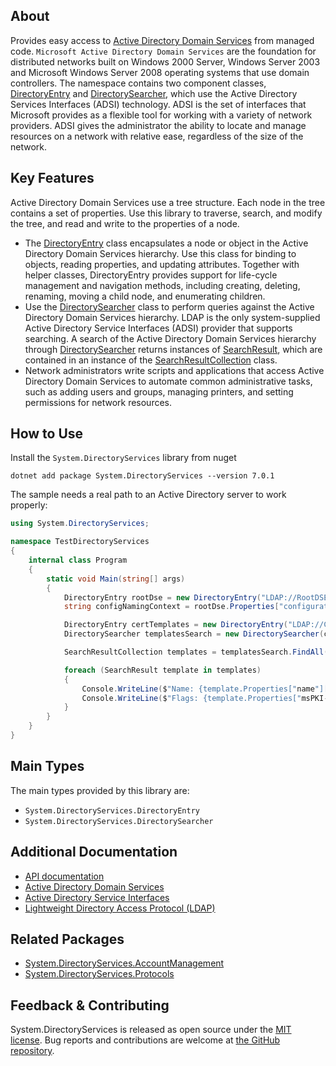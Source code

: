 ## About

<!-- A description of the package and where one can find more documentation -->

Provides easy access to [Active Directory Domain Services](https://learn.microsoft.com/windows/win32/ad/active-directory-domain-services) from managed code. `Microsoft Active Directory Domain Services` are the foundation for distributed networks built on Windows 2000 Server, Windows Server 2003 and Microsoft Windows Server 2008 operating systems that use domain controllers. The namespace contains two component classes, [DirectoryEntry](https://learn.microsoft.com/dotnet/api/system.directoryservices.directoryentry) and [DirectorySearcher](https://learn.microsoft.com/dotnet/api/system.directoryservices.directorysearcher), which use the Active Directory Services Interfaces (ADSI) technology. ADSI is the set of interfaces that Microsoft provides as a flexible tool for working with a variety of network providers. ADSI gives the administrator the ability to locate and manage resources on a network with relative ease, regardless of the size of the network.

## Key Features

<!-- The key features of this package -->

Active Directory Domain Services use a tree structure. Each node in the tree contains a set of properties. Use this library to traverse, search, and modify the tree, and read and write to the properties of a node.

* The [DirectoryEntry](https://learn.microsoft.com/dotnet/api/system.directoryservices.directoryentry) class encapsulates a node or object in the Active Directory Domain Services hierarchy. Use this class for binding to objects, reading properties, and updating attributes. Together with helper classes, DirectoryEntry provides support for life-cycle management and navigation methods, including creating, deleting, renaming, moving a child node, and enumerating children.
* Use the [DirectorySearcher](https://learn.microsoft.com/dotnet/api/system.directoryservices.directorysearcher) class to perform queries against the Active Directory Domain Services hierarchy. LDAP is the only system-supplied Active Directory Service Interfaces (ADSI) provider that supports searching. A search of the Active Directory Domain Services hierarchy through [DirectorySearcher](https://learn.microsoft.com/dotnet/api/system.directoryservices.directorysearcher) returns instances of [SearchResult](https://learn.microsoft.com/dotnet/api/system.directoryservices.searchresult), which are contained in an instance of the [SearchResultCollection](https://learn.microsoft.com/dotnet/api/system.directoryservices.searchresultcollection) class.
* Network administrators write scripts and applications that access Active Directory Domain Services to automate common administrative tasks, such as adding users and groups, managing printers, and setting permissions for network resources.

## How to Use

<!-- A compelling example on how to use this package with code, as well as any specific guidelines for when to use the package -->

Install the `System.DirectoryServices` library from nuget

```dotnetcli
dotnet add package System.DirectoryServices --version 7.0.1
```

The sample needs a real path to an Active Directory server to work properly:

```cs
using System.DirectoryServices;

namespace TestDirectoryServices
{
    internal class Program
    {
        static void Main(string[] args)
        {
            DirectoryEntry rootDse = new DirectoryEntry("LDAP://RootDSE");
            string configNamingContext = rootDse.Properties["configurationNamingContext"].Value.ToString();

            DirectoryEntry certTemplates = new DirectoryEntry("LDAP://CN=Certificate Templates,CN=Public Key Services,CN=Services," + configNamingContext);
            DirectorySearcher templatesSearch = new DirectorySearcher(certTemplates, "(objectClass=pKICertificateTemplate)", null, SearchScope.OneLevel);

            SearchResultCollection templates = templatesSearch.FindAll();

            foreach (SearchResult template in templates)
            {
                Console.WriteLine($"Name: {template.Properties["name"][0]} ({template.Properties["displayName"][0]})");
                Console.WriteLine($"Flags: {template.Properties["msPKI-Enrollment-Flag"][0]}");
            }
        }
    }
}
```

## Main Types

<!-- The main types provided in this library -->

The main types provided by this library are:

* `System.DirectoryServices.DirectoryEntry`
* `System.DirectoryServices.DirectorySearcher`

## Additional Documentation

* [API documentation](https://learn.microsoft.com/dotnet/api/system.directoryservices)
* [Active Directory Domain Services](https://learn.microsoft.com/windows/win32/ad/active-directory-domain-services)
* [Active Directory Service Interfaces](https://learn.microsoft.com/windows/win32/adsi/active-directory-service-interfaces-adsi)
* [Lightweight Directory Access Protocol (LDAP)](https://learn.microsoft.com/previous-versions/windows/desktop/ldap/lightweight-directory-access-protocol-ldap-api)


## Related Packages

* [System.DirectoryServices.AccountManagement](https://learn.microsoft.com/dotnet/api/system.directoryservices.accountmanagement)
* [System.DirectoryServices.Protocols](https://learn.microsoft.com/dotnet/api/system.directoryservices.protocols)

## Feedback & Contributing

<!-- How to provide feedback on this package and contribute to it -->

System.DirectoryServices is released as open source under the [MIT license](https://licenses.nuget.org/MIT). Bug reports and contributions are welcome at [the GitHub repository](https://github.com/dotnet/runtime).
